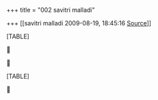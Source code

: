 +++
title = "002 savitri malladi"

+++
[[savitri malladi	2009-08-19, 18:45:16 [Source](https://groups.google.com/g/bvparishat/c/iZwmfIFBSDo)]]



[TABLE]





[TABLE]



